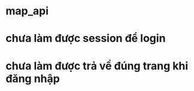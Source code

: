 <!-- @format -->

# map_api

# chưa làm được session để login

# chưa làm được trả về đúng trang khi đăng nhập
